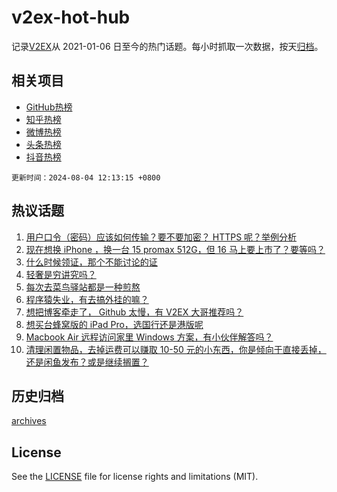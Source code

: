 # v2ex-hot-hub

 记录[V2EX](https://www.v2ex.com/)从 2021-01-06 日至今的热门话题。每小时抓取一次数据，按天[归档](archives)。
 
 ## 相关项目

- [GitHub热榜](https://github.com/lonnyzhang423/github-hot-hub)
- [知乎热榜](https://github.com/lonnyzhang423/zhihu-hot-hub)
- [微博热榜](https://github.com/lonnyzhang423/weibo-hot-hub)
- [头条热榜](https://github.com/lonnyzhang423/toutiao-hot-hub)
- [抖音热榜](https://github.com/lonnyzhang423/douyin-hot-hub)


 `更新时间：2024-08-04 12:13:15 +0800`

## 热议话题

1. [用户口令（密码）应该如何传输？要不要加密？ HTTPS 呢？举例分析](https://www.v2ex.com/t/1062222)
1. [现在想换 iPhone ，换一台 15 promax 512G，但 16 马上要上市了？要等吗？](https://www.v2ex.com/t/1062212)
1. [什么时候领证，那个不能讨论的证](https://www.v2ex.com/t/1062336)
1. [轻奢是穷讲究吗？](https://www.v2ex.com/t/1062228)
1. [每次去菜鸟驿站都是一种煎熬](https://www.v2ex.com/t/1062273)
1. [程序猿失业，有去搞外挂的嘛？](https://www.v2ex.com/t/1062282)
1. [想把博客牵走了， Github 太慢，有 V2EX 大哥推荐吗？](https://www.v2ex.com/t/1062246)
1. [想买台蜂窝版的 iPad Pro，选国行还是港版呢](https://www.v2ex.com/t/1062248)
1. [Macbook Air 远程访问家里 Windows 方案，有小伙伴解答吗？](https://www.v2ex.com/t/1062275)
1. [清理闲置物品，去掉运费可以赚取 10-50 元的小东西，你是倾向于直接丢掉，还是闲鱼发布？或是继续搁置？](https://www.v2ex.com/t/1062342)

## 历史归档

[archives](archives)

## License

See the [LICENSE](LICENSE) file for license rights and limitations (MIT).

